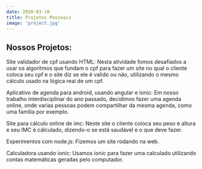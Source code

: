 ```yaml
---
date: 2020-03-10
title: Projetos Pessoais
image: 'project.jpg'
---
```


## Nossos Projetos:
Site validador de cpf usando HTML: Nesta atividade fomos desafiados a usar os algoritmos que fundam o cpf para fazer um site no qual o cliente coloca seu cpf e o site diz se ele é valido ou não, utilizando o mesmo cálculo usado na lógica real de um cpf.

Aplicativo de agenda para android, usando angular e ionic: Em nosso trabalho interdisciplinar do ano passado, decidimos fazer uma agenda online, onde varias pessoas podem compartilhar da mesma agenda, como uma família por exemplo.

Site para cálculo online de imc: Neste site o cliente coloca seu peso e altura e seu IMC é cálculado, dizendo-o se está saudável e o que deve fazer.

Experimentos com node.js: Fizemos um site rodando na web.

Calculadora usando ionic: Usamos ionic para fazer uma calculado utilizando contas matemáticas geradas pelo computador.
